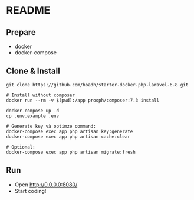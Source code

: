 # README

## Prepare

* docker
* docker-compose

## Clone & Install

```shell script
git clone https://github.com/hoadh/starter-docker-php-laravel-6.8.git

# Install without composer
docker run --rm -v $(pwd):/app prooph/composer:7.3 install
```

```shell script
docker-compose up -d
cp .env.example .env

# Generate key và optimze command:
docker-compose exec app php artisan key:generate
docker-compose exec app php artisan cache:clear

# Optional:
docker-compose exec app php artisan migrate:fresh
```

## Run

* Open http://0.0.0.0:8080/
* Start coding!
